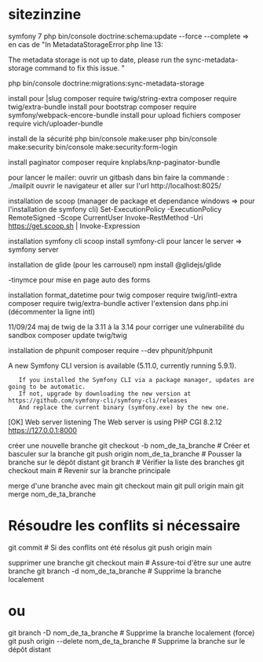 # sitezinzine

symfony 7
php bin/console doctrine:schema:update --force --complete => en cas de "In MetadataStorageError.php line 13:

  The metadata storage is not up to date, please run the sync-metadata-storage command to fix this issue.  "

php bin/console doctrine:migrations:sync-metadata-storage


install pour |slug
composer require twig/string-extra
composer require twig/extra-bundle
install pour bootstrap
composer require symfony/webpack-encore-bundle
install pour upload fichiers
composer require vich/uploader-bundle

install de la sécurité
php bin/console make:user
php bin/console make:security
bin/console make:security:form-login

install paginator
composer require knplabs/knp-paginator-bundle

pour lancer le mailer:
ouvrir un gitbash dans bin
faire la commande : ./mailpit
ouvrir le navigateur et aller sur l'url http://localhost:8025/

installation de scoop (manager de package et dependance windows => pour l'installation de symfony cli)
Set-ExecutionPolicy -ExecutionPolicy RemoteSigned -Scope CurrentUser
Invoke-RestMethod -Uri https://get.scoop.sh | Invoke-Expression

installation symfony cli
scoop install symfony-cli
pour lancer le server => symfony server

installation de glide (pour les carrousel)
 npm install @glidejs/glide

 -tinymce pour mise en page auto des forms

 installation format_datetime pour twig
 composer require twig/intl-extra
 composer require twig/extra-bundle
 activer l'extension dans php.ini (décommenter la ligne intl)

 11/09/24 maj de twig de la 3.11 à la 3.14 pour corriger une vulnerabilité du sandbox
 composer update twig/twig

 installation de phpunit
 composer require --dev phpunit/phpunit

 A new Symfony CLI version is available (5.11.0, currently running 5.9.1).

       If you installed the Symfony CLI via a package manager, updates are going to be automatic.
       If not, upgrade by downloading the new version at https://github.com/symfony-cli/symfony-cli/releases
       And replace the current binary (symfony.exe) by the new one.

 [OK] Web server listening
      The Web server is using PHP CGI 8.2.12
      https://127.0.0.1:8000


créer une nouvelle branche
git checkout -b nom_de_ta_branche  # Créer et basculer sur la branche
git push origin nom_de_ta_branche  # Pousser la branche sur le dépôt distant
git branch                         # Vérifier la liste des branches
git checkout main                  # Revenir sur la branche principale




 merge d'une branche avec main
 git checkout main
git pull origin main
git merge nom_de_ta_branche
# Résoudre les conflits si nécessaire
git commit # Si des conflits ont été résolus
git push origin main

supprimer une branche 
git checkout main                        # Assure-toi d'être sur une autre branche
git branch -d nom_de_ta_branche          # Supprime la branche localement
# ou
git branch -D nom_de_ta_branche          # Supprime la branche localement (force)
git push origin --delete nom_de_ta_branche # Supprime la branche sur le dépôt distant






